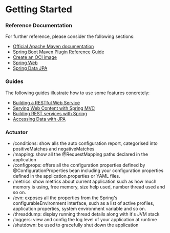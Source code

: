 # Getting Started

### Reference Documentation
For further reference, please consider the following sections:

* [Official Apache Maven documentation](https://maven.apache.org/guides/index.html)
* [Spring Boot Maven Plugin Reference Guide](https://docs.spring.io/spring-boot/docs/3.1.5/maven-plugin/reference/html/)
* [Create an OCI image](https://docs.spring.io/spring-boot/docs/3.1.5/maven-plugin/reference/html/#build-image)
* [Spring Web](https://docs.spring.io/spring-boot/docs/3.1.5/reference/htmlsingle/index.html#web)
* [Spring Data JPA](https://docs.spring.io/spring-boot/docs/3.1.5/reference/htmlsingle/index.html#data.sql.jpa-and-spring-data)

### Guides
The following guides illustrate how to use some features concretely:

* [Building a RESTful Web Service](https://spring.io/guides/gs/rest-service/)
* [Serving Web Content with Spring MVC](https://spring.io/guides/gs/serving-web-content/)
* [Building REST services with Spring](https://spring.io/guides/tutorials/rest/)
* [Accessing Data with JPA](https://spring.io/guides/gs/accessing-data-jpa/)


### Actuator
- /conditions: show alls the auto configuration report, categorised into positiveMatches and negativeMatches
- /mapping: show all the @RequestMapping paths declared in the application
- /configprops: offers all the configuration properties defined by @ConfigurationProperties bean including your 
  configuration properties defined in the application.properties or YAML files.
- /metrics: show metrics about current application such as how much memory is using, free memory, size help used, 
  number thread used and so on.
- /evn: exposes all the properties from the Spring's configurableEnvironment interface, such as a list of active 
  profiles, application properties, system environment variable and so on.
- /threaddump: display running thread details along with it's JVM stack
- /loggers: view and config the log level of your application at runtime
- /shutdown: be used to gracefully shut down the application




